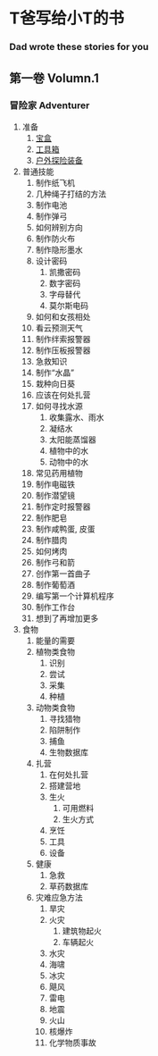 # T爸写给小T的书
### Dad wrote these stories for you

## 第一卷 Volumn.1
### 冒险家 Adventurer

1. 准备
    1. [宝盒](./contents/1.1.宝盒.md)
    2. [工具箱](./contents/1.2.工具箱.md)
    3. [户外探险装备](./contents/1.3.户外探险装备.md)
2. 普通技能
    1. 制作纸飞机
    2. 几种绳子打结的方法
    3. 制作电池
    4. 制作弹弓
    5. 如何辨别方向
    6. 制作防火布
    7. 制作隐形墨水
    8. 设计密码
        1. 凯撒密码
        2. 数字密码
        3. 字母替代
        4. 莫尔斯电码
    9. 如何和女孩相处
    10. 看云预测天气
    11. 制作绊索报警器
    12. 制作压板报警器
    13. 急救知识
    14. 制作“水晶”
    15. 栽种向日葵
    16. 应该在何处扎营
    17. 如何寻找水源
        1. 收集露水、雨水
        2. 凝结水
        3. 太阳能蒸馏器
        4. 植物中的水
        5. 动物中的水
    18. 常见药用植物
    19. 制作电磁铁
    20. 制作潜望镜
    21. 制作定时报警器
    22. 制作肥皂
    23. 制作咸鸭蛋, 皮蛋
    24. 制作腊肉
    25. 如何烤肉
    26. 制作弓和箭
    27. 创作第一首曲子
    28. 制作葡萄酒
    29. 编写第一个计算机程序
    30. 制作工作台
    31. 想到了再增加更多
3. 食物
    1. 能量的需要
    2. 植物类食物
        1. 识别
        2. 尝试
        3. 采集
        4. 种植
    3. 动物类食物
        1. 寻找猎物
        2. 陷阱制作
        3. 捕鱼
        4. 生物数据库
    4. 扎营
        1. 在何处扎营
        2. 搭建营地
        3. 生火
            1. 可用燃料
            2. 生火方式
        4. 烹饪
        5. 工具
        6. 设备
    5. 健康
        1. 急救
        2. 草药数据库
    6. 灾难应急方法
        1. 旱灾
        2. 火灾
            1. 建筑物起火
            2. 车辆起火
        3. 水灾
        4. 海啸
        5. 冰灾
        6. 飓风
        7. 雷电
        8. 地震
        9. 火山
        10. 核爆炸
        11. 化学物质事故
